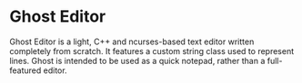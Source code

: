 # Ghost Editor
Ghost Editor is a light, C++ and ncurses-based text editor written completely from scratch. It features a custom string class used to represent lines. Ghost is intended to be used as a quick notepad, rather than a full-featured editor.
